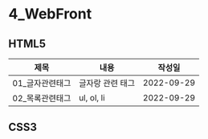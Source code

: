 # 4_WebFront
## HTML5
제목|내용|작성일
---|---|---|
01_글자관련태그| 글자랑 관련 태그|2022-09-29| 
02_목록관련태그| ul, ol, li|2022-09-29| 

## CSS3

